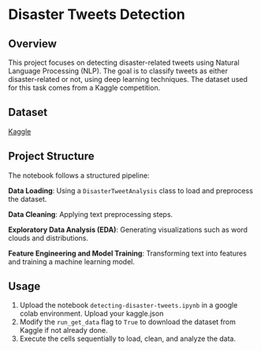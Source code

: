 # Disaster Tweets Detection

## Overview
This project focuses on detecting disaster-related tweets using Natural Language Processing (NLP). The goal is to classify tweets as either disaster-related or not, using deep learning techniques. The dataset used for this task comes from a Kaggle competition.


## Dataset
[Kaggle](https://www.kaggle.com/competitions/nlp-getting-started/data)

## Project Structure
The notebook follows a structured pipeline:

**Data Loading**: Using a `DisasterTweetAnalysis` class to load and preprocess the dataset.

**Data Cleaning**: Applying text preprocessing steps.

**Exploratory Data Analysis (EDA)**: Generating visualizations such as word clouds and distributions.

**Feature Engineering and Model Training**: Transforming text into features and training a machine learning model.

## Usage
1. Upload the notebook `detecting-disaster-tweets.ipynb` in a google colab environment. Upload your kaggle.json
2. Modify the `run_get_data` flag to `True` to download the dataset from Kaggle if not already done.
3. Execute the cells sequentially to load, clean, and analyze the data.
